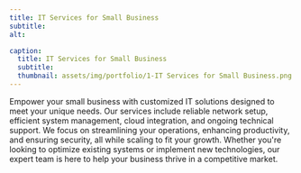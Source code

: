 ```yaml
---
title: IT Services for Small Business
subtitle:
alt:

caption:
  title: IT Services for Small Business
  subtitle: 
  thumbnail: assets/img/portfolio/1-IT Services for Small Business.png
---
```

Empower your small business with customized IT solutions designed to meet your unique needs. Our services include reliable network setup, efficient system management, cloud integration, and ongoing technical support. We focus on streamlining your operations, enhancing productivity, and ensuring security, all while scaling to fit your growth. Whether you're looking to optimize existing systems or implement new technologies, our expert team is here to help your business thrive in a competitive market.

